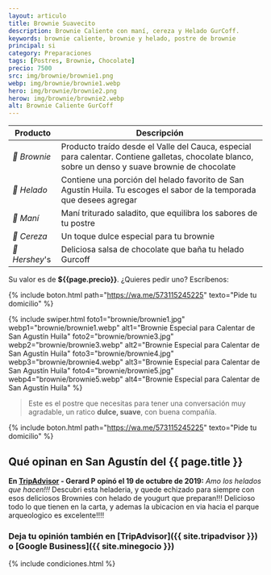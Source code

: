 ```yaml
---
layout: articulo
title: Brownie Suavecito
description: Brownie Caliente con maní, cereza y Helado GurCoff.
keywords: brownie caliente, brownie y helado, postre de brownie
principal: si
category: Preparaciones
tags: [Postres, Brownie, Chocolate]
precio: 7500
src: img/brownie/brownie1.png
webp: img/brownie/brownie1.webp
hero: img/brownie/brownie2.png
herow: img/brownie/brownie2.webp
alt: Brownie Caliente GurCoff
---
```

| Producto | Descripción |
| ----------- | ------ |
| *🥧 Brownie* | Producto traído desde el Valle del Cauca, especial para calentar. Contiene galletas, chocolate blanco, sobre un denso y suave brownie de chocolate |
| *🍦 Helado* | Contiene una porción del helado favorito de San Agustín Huila. Tu escoges el sabor de la temporada que desees agregar |
| *🥜 Maní* | Maní triturado saladito, que equilibra los sabores de tu postre     |
| *🍒 Cereza* | Un toque dulce especial para tu brownie     |
| *🍫 Hershey*'s | Deliciosa salsa de chocolate que baña tu helado Gurcoff |

Su valor es de **${{page.precio}}**. ¿Quieres pedir uno? Escríbenos:

{% include boton.html path="https://wa.me/573115245225" texto="Pide tu domicilio" %}

<!-- Swiper -->
{% include swiper.html foto1="brownie/brownie1.jpg" webp1="brownie/brownie1.webp" alt1="Brownie Especial para Calentar de San Agustín Huila" foto2="brownie/brownie3.jpg" webp2="brownie/brownie3.webp" alt2="Brownie Especial para Calentar de San Agustín Huila" foto3="brownie/brownie4.jpg" webp3="brownie/brownie4.webp" alt3="Brownie Especial para Calentar de San Agustín Huila" foto4="brownie/brownie5.jpg" webp4="brownie/brownie5.webp" alt4="Brownie Especial para Calentar de San Agustín Huila" %}

>Este es el postre que necesitas para tener una conversación muy agradable, un ratico **dulce, suave**, con buena compañía.

{% include boton.html path="https://wa.me/573115245225" texto="Pide tu domicilio" %}

## Qué opinan en San Agustín del {{ page.title }}

**En [TripAdvisor]({{site.tripadvisor}}) - Gerard P opinó el 19 de octubre de 2019:** *Amo los helados que hacen!!!* Descubri esta heladeria, y quede echizado para siempre con esos deliciosos Brownies con helado de yougurt que preparan!!! Delicioso todo lo que tienen en la carta, y ademas la ubicacion en via hacia el parque arqueologico es excelente!!!!

### Deja tu opinión también en [TripAdvisor]({{ site.tripadvisor }}) o [Google Business]({{ site.minegocio }})

{% include condiciones.html %}
